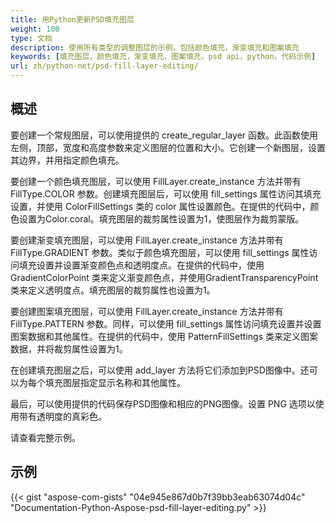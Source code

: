 ```yaml
---
title: 用Python更新PSD填充图层
weight: 100
type: 文档
description: 使用所有类型的调整图层的示例，包括颜色填充，渐变填充和图案填充
keywords: [填充图层，颜色填充，渐变填充，图案填充，psd api，python，代码示例]
url: zh/python-net/psd-fill-layer-editing/
---
```


## **概述**

要创建一个常规图层，可以使用提供的 create_regular_layer 函数。此函数使用左侧，顶部，宽度和高度参数来定义图层的位置和大小。它创建一个新图层，设置其边界，并用指定颜色填充。

要创建一个颜色填充图层，可以使用 FillLayer.create_instance 方法并带有 FillType.COLOR 参数。创建填充图层后，可以使用 fill_settings 属性访问其填充设置，并使用 ColorFillSettings 类的 color 属性设置颜色。在提供的代码中，颜色设置为Color.coral。填充图层的裁剪属性设置为1，使图层作为裁剪蒙版。

要创建渐变填充图层，可以使用 FillLayer.create_instance 方法并带有 FillType.GRADIENT 参数。类似于颜色填充图层，可以使用 fill_settings 属性访问填充设置并设置渐变颜色点和透明度点。在提供的代码中，使用 GradientColorPoint 类来定义渐变颜色点，并使用GradientTransparencyPoint 类来定义透明度点。填充图层的裁剪属性也设置为1。

要创建图案填充图层，可以使用 FillLayer.create_instance 方法并带有 FillType.PATTERN 参数。同样，可以使用 fill_settings 属性访问填充设置并设置图案数据和其他属性。在提供的代码中，使用 PatternFillSettings 类来定义图案数据，并将裁剪属性设置为1。

在创建填充图层之后，可以使用 add_layer 方法将它们添加到PSD图像中。还可以为每个填充图层指定显示名称和其他属性。

最后，可以使用提供的代码保存PSD图像和相应的PNG图像。设置 PNG 选项以使用带有透明度的真彩色。

请查看完整示例。

## **示例**
{{< gist "aspose-com-gists" "04e945e867d0b7f39bb3eab63074d04c" "Documentation-Python-Aspose-psd-fill-layer-editing.py" >}}
